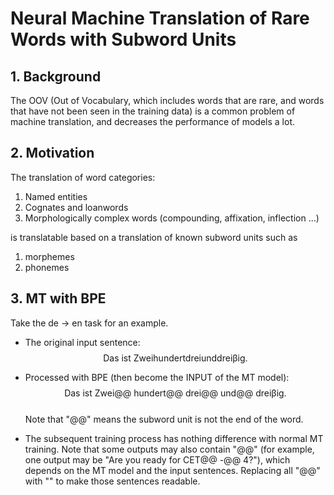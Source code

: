 # Neural Machine Translation of Rare Words with Subword Units

## 1. Background
The OOV (Out of Vocabulary, which includes words that are rare, and words that have not been seen in the training data) is a common problem of machine translation, and decreases the performance of models a lot.

## 2. Motivation
The translation of word categories:
1. Named entities  
2. Cognates and loanwords  
3. Morphologically complex words (compounding, affixation, inflection ...)

is translatable based on a translation of known subword units such as
1. morphemes  
2. phonemes

## 3. MT with BPE
Take the de -> en task for an example.
+ The original input sentence:  
$$
\mbox{Das ist Zweihundertdreiunddreiβig.}
$$
+ Processed with BPE (then become the INPUT of the MT model):
  $$
  \mbox{Das ist Zwei@@ hundert@@ drei@@ und@@ dreiβig.}
  $$  
  Note that "@@" means the subword unit is not the end of the word.

+ The subsequent training process has nothing difference with normal MT training. Note that some outputs may also contain "@@" (for example, one output may be "Are you ready for CET@@ -@@ 4?"), which depends on the MT model and the input sentences. Replacing all "@@" with "" to make those sentences readable.
